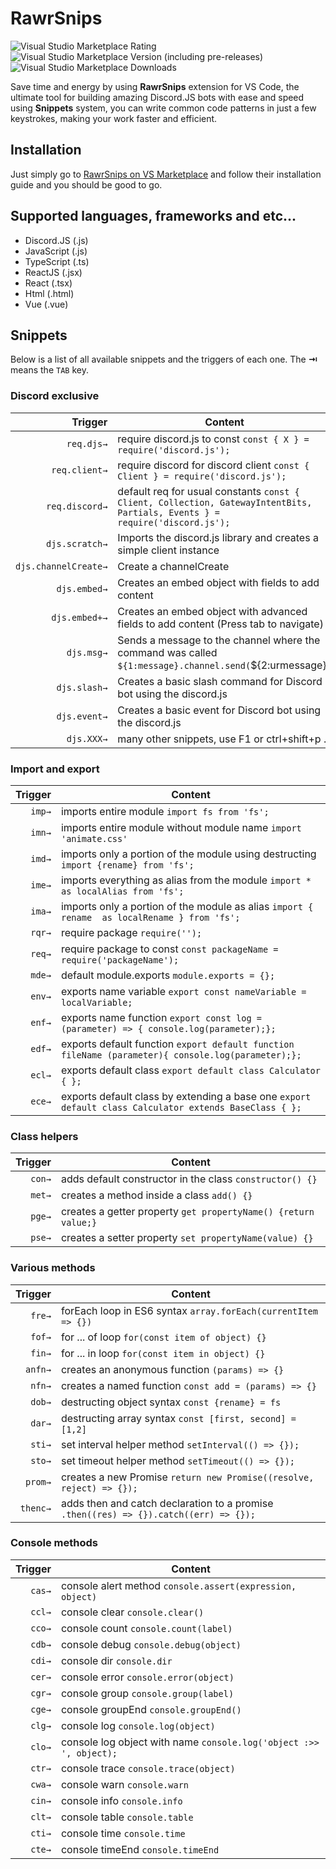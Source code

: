 # RawrSnips

![Visual Studio Marketplace Rating](https://img.shields.io/visual-studio-marketplace/stars/Iconical.rawrsnips?color=a60000)
![Visual Studio Marketplace Version (including pre-releases)](https://img.shields.io/visual-studio-marketplace/v/Iconical.rawrsnips)
![Visual Studio Marketplace Downloads](https://img.shields.io/visual-studio-marketplace/d/Iconical.rawrsnips)

Save time and energy by using **RawrSnips** extension for VS Code, the ultimate tool for building amazing Discord.JS bots with ease and speed using **Snippets** system, you can write common code patterns in just a few keystrokes, making your work faster and efficient.

## Installation

Just simply go to [RawrSnips on VS Marketplace](https://marketplace.visualstudio.com/items?itemName=Iconical.rawrsnips?style=for-the-badge) and follow their installation guide and you should be good to go.

## Supported languages, frameworks and etc...
* Discord.JS (.js)
* JavaScript (.js)
* TypeScript (.ts)
* ReactJS (.jsx)
* React (.tsx)
* Html (.html)
* Vue (.vue)

## Snippets

Below is a list of all available snippets and the triggers of each one. The **⇥** means the `TAB` key.

### Discord exclusive
| Trigger  | Content |
| -------: | ------- |
| `req.djs→`   | require discord.js to const `const { X } = require('discord.js');`|
| `req.client→`   | require discord for discord client `const { Client } = require('discord.js');`|
| `req.discord→`   | default req for usual constants `const { Client, Collection, GatewayIntentBits, Partials, Events } = require('discord.js');`|
| `djs.scratch→`   | Imports the discord.js library and creates a simple client instance |
| `djs.channelCreate→`   | Create a channelCreate |
| `djs.embed→`   | Creates an embed object with fields to add content |
| `djs.embed+→`   | Creates an embed object with advanced fields to add content (Press tab to navigate) |
| `djs.msg→`   | Sends a message to the channel where the command was called `${1:message}.channel.send(`${2:urmessage}`)` |
| `djs.slash→`   | Creates a basic slash command for Discord bot using the discord.js |
| `djs.event→`   | Creates a basic event for Discord bot using the discord.js |
| `djs.XXX→`   | many other snippets, use F1 or ctrl+shift+p ... |

### Import and export
| Trigger  | Content |
| -------: | ------- |
| `imp→`   | imports entire module `import fs from 'fs';`|
| `imn→`   | imports entire module without module name `import 'animate.css'` |
| `imd→`   | imports only a portion of the module using destructing  `import {rename} from 'fs';` |
| `ime→`   | imports everything as alias from the module `import * as localAlias from 'fs';` |
| `ima→`   | imports only a portion of the module as alias `import { rename  as localRename } from 'fs';` |
| `rqr→`   | require package `require('');`|
| `req→`   | require package to const `const packageName = require('packageName');`|
| `mde→`   | default module.exports `module.exports = {};`|
| `env→`   | exports name variable `export const nameVariable = localVariable;` |
| `enf→`   | exports name function `export const log = (parameter) => { console.log(parameter);};` |
| `edf→`   | exports default function `export default function fileName (parameter){ console.log(parameter);};` |
| `ecl→`   | exports default class `export default class Calculator { };` |
| `ece→`   | exports default class by extending a base one `export default class Calculator extends BaseClass { };` |

### Class helpers
| Trigger  | Content |
| -------: | ------- |
| `con→`   | adds default constructor in the class `constructor() {}`|
| `met→`   | creates a method inside a class `add() {}` |
| `pge→`   | creates a getter property `get propertyName() {return value;}` |
| `pse→`   | creates a setter property `set propertyName(value) {}` |

### Various methods
| Trigger  | Content |
| -------: | ------- |
| `fre→`   | forEach loop in ES6 syntax `array.forEach(currentItem => {})`|
| `fof→`   | for ... of loop `for(const item of object) {}` |
| `fin→`   | for ... in loop `for(const item in object) {}` |
| `anfn→`  | creates an anonymous function `(params) => {}` |
| `nfn→`   | creates a named function `const add = (params) => {}` |
| `dob→`   | destructing object syntax `const {rename} = fs` |
| `dar→`   | destructing array syntax `const [first, second] = [1,2]` |
| `sti→`   | set interval helper method `setInterval(() => {});` |
| `sto→`   | set timeout helper method `setTimeout(() => {});` |
| `prom→`  | creates a new Promise `return new Promise((resolve, reject) => {});`|
| `thenc→` | adds then and catch declaration to a promise `.then((res) => {}).catch((err) => {});`|

### Console methods
| Trigger  | Content |
| -------: | ------- |
| `cas→`   | console alert method `console.assert(expression, object)`|
| `ccl→`   | console clear `console.clear()` |
| `cco→`   | console count `console.count(label)` |
| `cdb→`   | console debug `console.debug(object)` |
| `cdi→`   | console dir `console.dir` |
| `cer→`   | console error `console.error(object)` |
| `cgr→`   | console group `console.group(label)` |
| `cge→`   | console groupEnd `console.groupEnd()` |
| `clg→`   | console log `console.log(object)` |
| `clo→`   | console log object with name `console.log('object :>> ', object);` |
| `ctr→`   | console trace `console.trace(object)` |
| `cwa→`   | console warn `console.warn` |
| `cin→`   | console info `console.info` |
| `clt→`   | console table `console.table` |
| `cti→`   | console time `console.time` |
| `cte→`   | console timeEnd `console.timeEnd` |
